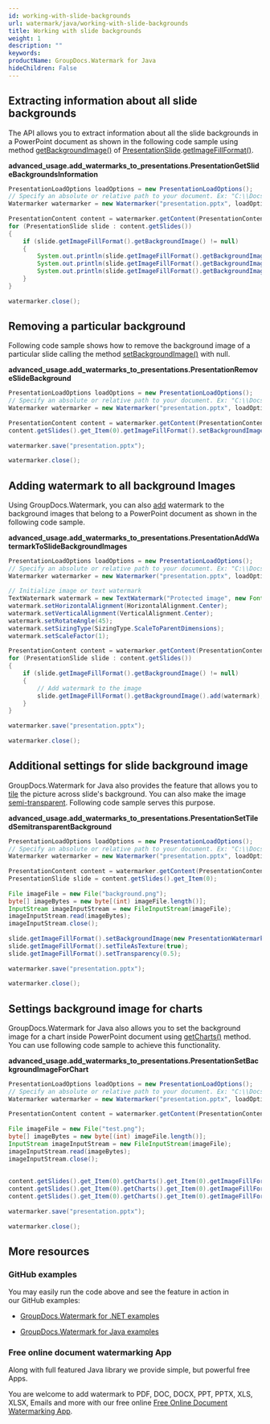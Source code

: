 ```yaml
---
id: working-with-slide-backgrounds
url: watermark/java/working-with-slide-backgrounds
title: Working with slide backgrounds
weight: 1
description: ""
keywords: 
productName: GroupDocs.Watermark for Java
hideChildren: False
---
```

## Extracting information about all slide backgrounds

The API allows you to extract information about all the slide backgrounds in a PowerPoint document as shown in the following code sample using method [getBackgroundImage()](https://reference.groupdocs.com/watermark/java/com.groupdocs.watermark.contents/PresentationImageFillFormat#getBackgroundImage()) of [PresentationSlide](https://reference.groupdocs.com/watermark/java/com.groupdocs.watermark.contents/PresentationSlide).[getImageFillFormat()](https://reference.groupdocs.com/watermark/java/com.groupdocs.watermark.contents/PresentationBaseSlide#getImageFillFormat()).

**advanced\_usage.add\_watermarks\_to\_presentations.PresentationGetSlideBackgroundsInformation**

```java
PresentationLoadOptions loadOptions = new PresentationLoadOptions();                                               
// Specify an absolute or relative path to your document. Ex: "C:\\Docs\\presentation.pptx"
Watermarker watermarker = new Watermarker("presentation.pptx", loadOptions);                              
                                                                                                                   
PresentationContent content = watermarker.getContent(PresentationContent.class);                                   
for (PresentationSlide slide : content.getSlides())                                                                
{                                                                                                                  
    if (slide.getImageFillFormat().getBackgroundImage() != null)                                                   
    {                                                                                                              
        System.out.println(slide.getImageFillFormat().getBackgroundImage().getWidth());                            
        System.out.println(slide.getImageFillFormat().getBackgroundImage().getHeight());                           
        System.out.println(slide.getImageFillFormat().getBackgroundImage().getBytes().length);                     
    }                                                                                                              
}                                                                                                                  
                                                                                                                   
watermarker.close();                                                                                               
```

## Removing a particular background

Following code sample shows how to remove the background image of a particular slide calling the method [setBackgroundImage()](https://reference.groupdocs.com/watermark/java/com.groupdocs.watermark.contents/PresentationImageFillFormat#setBackgroundImage(com.groupdocs.watermark.contents.PresentationWatermarkableImage)) with null.

**advanced\_usage.add\_watermarks\_to\_presentations.PresentationRemoveSlideBackground**

```java
PresentationLoadOptions loadOptions = new PresentationLoadOptions();                                               
// Specify an absolute or relative path to your document. Ex: "C:\\Docs\\presentation.pptx"
Watermarker watermarker = new Watermarker("presentation.pptx", loadOptions);                              
                                                                                                                   
PresentationContent content = watermarker.getContent(PresentationContent.class);                                   
content.getSlides().get_Item(0).getImageFillFormat().setBackgroundImage(null);                                     
                                                                                                                   
watermarker.save("presentation.pptx");                                                                   
                                                                                                                   
watermarker.close();                                                                                               
```

## Adding watermark to all background Images

Using GroupDocs.Watermark, you can also [add](https://reference.groupdocs.com/watermark/java/com.groupdocs.watermark.contents/WatermarkableImage#add(com.groupdocs.watermark.Watermark)) watermark to the background images that belong to a PowerPoint document as shown in the following code sample.

**advanced\_usage.add\_watermarks\_to\_presentations.PresentationAddWatermarkToSlideBackgroundImages**

```java
PresentationLoadOptions loadOptions = new PresentationLoadOptions();                                               
// Specify an absolute or relative path to your document. Ex: "C:\\Docs\\presentation.pptx"
Watermarker watermarker = new Watermarker("presentation.pptx", loadOptions);                              
                                                                                                                   
// Initialize image or text watermark                                                                              
TextWatermark watermark = new TextWatermark("Protected image", new Font("Arial", 8));                              
watermark.setHorizontalAlignment(HorizontalAlignment.Center);                                                      
watermark.setVerticalAlignment(VerticalAlignment.Center);                                                          
watermark.setRotateAngle(45);                                                                                      
watermark.setSizingType(SizingType.ScaleToParentDimensions);                                                       
watermark.setScaleFactor(1);                                                                                       
                                                                                                                   
PresentationContent content = watermarker.getContent(PresentationContent.class);                                   
for (PresentationSlide slide : content.getSlides())                                                                
{                                                                                                                  
    if (slide.getImageFillFormat().getBackgroundImage() != null)                                                   
    {                                                                                                              
        // Add watermark to the image                                                                              
        slide.getImageFillFormat().getBackgroundImage().add(watermark);                                            
    }                                                                                                              
}                                                                                                                  
                                                                                                                   
watermarker.save("presentation.pptx");                                                                   
                                                                                                                   
watermarker.close();                                                                                               
```

## Additional settings for slide background image

GroupDocs.Watermark for Java also provides the feature that allows you to [tile](https://reference.groupdocs.com/watermark/java/com.groupdocs.watermark.contents/PresentationImageFillFormat#setTileAsTexture(boolean)) the picture across slide's background. You can also make the image [semi-transparent](https://reference.groupdocs.com/watermark/java/com.groupdocs.watermark.contents/PresentationImageFillFormat#setTransparency(double)). Following code sample serves this purpose.

**advanced\_usage.add\_watermarks\_to\_presentations.PresentationSetTiledSemitransparentBackground**

```java
PresentationLoadOptions loadOptions = new PresentationLoadOptions();                                               
// Specify an absolute or relative path to your document. Ex: "C:\\Docs\\presentation.pptx"
Watermarker watermarker = new Watermarker("presentation.pptx", loadOptions);                              
                                                                                                                   
PresentationContent content = watermarker.getContent(PresentationContent.class);                                   
PresentationSlide slide = content.getSlides().get_Item(0);                                                         
                                                                                                                   
File imageFile = new File("background.png");                                                                
byte[] imageBytes = new byte[(int) imageFile.length()];                                                            
InputStream imageInputStream = new FileInputStream(imageFile);                                                     
imageInputStream.read(imageBytes);                                                                                 
imageInputStream.close();                                                                                           
                                                                                                                   
slide.getImageFillFormat().setBackgroundImage(new PresentationWatermarkableImage(imageBytes));                     
slide.getImageFillFormat().setTileAsTexture(true);                                                                 
slide.getImageFillFormat().setTransparency(0.5);                                                                   
                                                                                                                   
watermarker.save("presentation.pptx");                                                                   
                                                                                                                   
watermarker.close();                                                                                               
```

## Settings background image for charts

GroupDocs.Watermark for Java also allows you to set the background image for a chart inside PowerPoint document using [getCharts()](https://reference.groupdocs.com/watermark/java/com.groupdocs.watermark.contents/PresentationBaseSlide#getCharts()) method. You can use following code sample to achieve this functionality.

**advanced\_usage.add\_watermarks\_to\_presentations.PresentationSetBackgroundImageForChart**

```java
PresentationLoadOptions loadOptions = new PresentationLoadOptions();                                                                             
// Specify an absolute or relative path to your document. Ex: "C:\\Docs\\presentation.pptx"                              
Watermarker watermarker = new Watermarker("presentation.pptx", loadOptions);                                                            
                                                                                                                                                 
PresentationContent content = watermarker.getContent(PresentationContent.class);                                                                 
                                                                                                                                                 
File imageFile = new File("test.png");                                                                                                    
byte[] imageBytes = new byte[(int) imageFile.length()];                                                                                          
InputStream imageInputStream = new FileInputStream(imageFile);                                                                                   
imageInputStream.read(imageBytes);                                                                                                               
imageInputStream.close();                                                                                                                         
                                                                                                                                                 
                                                                                                                                                 
content.getSlides().get_Item(0).getCharts().get_Item(0).getImageFillFormat().setBackgroundImage(new PresentationWatermarkableImage(imageBytes)); 
content.getSlides().get_Item(0).getCharts().get_Item(0).getImageFillFormat().setTransparency(0.5);                                               
content.getSlides().get_Item(0).getCharts().get_Item(0).getImageFillFormat().setTileAsTexture(true);                                             
                                                                                                                                                 
watermarker.save("presentation.pptx");                                                                                                 
                                                                                                                                                 
watermarker.close();                                                                                                                             
```

## More resources

### GitHub examples

You may easily run the code above and see the feature in action in our GitHub examples:

*   [GroupDocs.Watermark for .NET examples](https://github.com/groupdocs-watermark/GroupDocs.Watermark-for-.NET)
    
*   [GroupDocs.Watermark for Java examples](https://github.com/groupdocs-watermark/GroupDocs.Watermark-for-Java)
    

### Free online document watermarking App

Along with full featured Java library we provide simple, but powerful free Apps.

You are welcome to add watermark to PDF, DOC, DOCX, PPT, PPTX, XLS, XLSX, Emails and more with our free online [Free Online Document Watermarking App](https://products.groupdocs.app/watermark).
